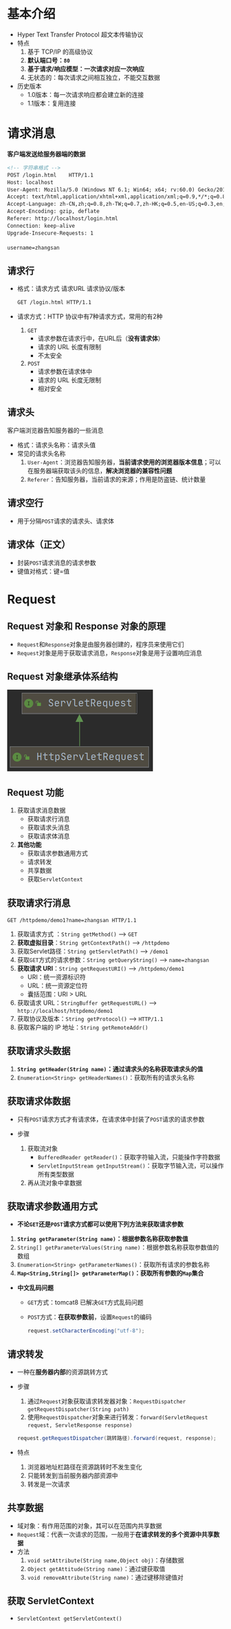 # 基本介绍

- Hyper Text Transfer Protocol 超文本传输协议
- 特点
  1. 基于 TCP/IP 的高级协议
  2. **默认端口号：`80`**
  3. **基于请求/响应模型：一次请求对应一次响应**
  4. 无状态的：每次请求之间相互独立，不能交互数据
- 历史版本
  - 1.0版本：每一次请求响应都会建立新的连接
  - 1.1版本：复用连接

# 请求消息

**客户端发送给服务器端的数据**

```html
<!-- 字符串格式 -->
POST /login.html	HTTP/1.1
Host: localhost
User-Agent: Mozilla/5.0 (Windows NT 6.1; Win64; x64; rv:60.0) Gecko/20100101 Firefox/60.0
Accept: text/html,application/xhtml+xml,application/xml;q=0.9,*/*;q=0.8
Accept-Language: zh-CN,zh;q=0.8,zh-TW;q=0.7,zh-HK;q=0.5,en-US;q=0.3,en;q=0.2
Accept-Encoding: gzip, deflate
Referer: http://localhost/login.html
Connection: keep-alive
Upgrade-Insecure-Requests: 1
		
username=zhangsan
```

## 请求行

- 格式：请求方式 请求URL 请求协议/版本

  ```html
  GET /login.html HTTP/1.1
  ```

- 请求方式：HTTP 协议中有7种请求方式，常用的有2种

  1. `GET`
     - 请求参数在请求行中，在URL后（**没有请求体**）
     - 请求的 URL 长度有限制
     - 不太安全
  2. `POST`
     - 请求参数在请求体中
     - 请求的 URL 长度无限制
     - 相对安全

## 请求头

客户端浏览器告知服务器的一些消息

- 格式：请求头名称：请求头值
- 常见的请求头名称
  1. `User-Agent`：浏览器告知服务器，**当前请求使用的浏览器版本信息**；可以在服务器端获取该头的信息，**解决浏览器的兼容性问题**
  2. `Referer`：告知服务器，当前请求的来源；作用是防盗链、统计数量

## 请求空行

- 用于分隔`POST`请求的请求头、请求体

## 请求体（正文）

- 封装`POST`请求消息的请求参数
- 键值对格式：键=值

# Request

## Request 对象和 Response 对象的原理

- `Request`和`Response`对象是由服务器创建的，程序员来使用它们
- `Request`对象是用于获取请求消息，`Response`对象是用于设置响应消息

## Request 对象继承体系结构

![Request对象继承体系](pics/image-20210726103546915.png)

## Request 功能

1. 获取请求消息数据
   - 获取请求行消息
   - 获取请求头消息
   - 获取请求体消息
2. **其他功能**
   - 获取请求参数通用方式
   - 请求转发
   - 共享数据
   - 获取`ServletContext`

## 获取请求行消息

`GET /httpdemo/demo1?name=zhangsan HTTP/1.1`

1. 获取请求方式 ：`String getMethod()` --> `GET`
2. **获取虚拟目录**：`String getContextPath()` --> `/httpdemo`
3. 获取Servlet路径：`String getServletPath()` --> `/demo1`
4. 获取`GET`方式的请求参数：`String getQueryString()` --> `name=zhangsan`
5. **获取请求 URI**：`String getRequestURI()` --> `/httpdemo/demo1`
   - URI：统一资源标识符
   - URL：统一资源定位符
   - 囊括范围：URI > URL
6. 获取请求 URL：`StringBuffer getRequestURL()` --> `http://localhost/httpdemo/demo1`
7. 获取协议及版本：`String getProtocol()` --> `HTTP/1.1`
8. 获取客户端的 IP 地址：`String getRemoteAddr()`

## 获取请求头数据

1. **`String getHeader(String name)`：通过请求头的名称获取请求头的值**
2. `Enumeration<String> getHeaderNames()`：获取所有的请求头名称

## 获取请求体数据

- 只有`POST`请求方式才有请求体，在请求体中封装了`POST`请求的请求参数
- 步骤

  1. 获取流对象
     - `BufferedReader getReader()`：获取字符输入流，只能操作字符数据
     - `ServletInputStream getInputStream()`：获取字节输入流，可以操作所有类型数据
  2. 再从流对象中拿数据

## 获取请求参数通用方式

- **不论`GET`还是`POST`请求方式都可以使用下列方法来获取请求参数**

1. **`String getParameter(String name)`：根据参数名称获取参数值**
2. `String[] getParameterValues(String name)`：根据参数名称获取参数值的数组
3. `Enumeration<String> getParameterNames()`：获取所有请求的参数名称
4. **`Map<String,String[]> getParameterMap()`：获取所有参数的`Map`集合**

- **中文乱码问题**
  
  - `GET`方式：tomcat8 已解决`GET`方式乱码问题
  
  - `POST`方式：**在获取参数前**，设置`Request`的编码
  
    ```java
    request.setCharacterEncoding("utf-8");
    ```
  
## 请求转发

- 一种在**服务器内部**的资源跳转方式

- 步骤

  1. 通过`Request`对象获取请求转发器对象：`RequestDispatcher getRequestDispatcher(String path)`
  2. 使用`RequestDispatcher`对象来进行转发：`forward(ServletRequest request, ServletResponse response)`

  ```java
  request.getRequestDispatcher(跳转路径).forward(request, response); 
  ```

- 特点

  1. 浏览器地址栏路径在资源跳转时不发生变化
  2. 只能转发到当前服务器内部资源中
  3. 转发是一次请求

## 共享数据

- 域对象：有作用范围的对象，其可以在范围内共享数据
- `Request`域：代表一次请求的范围，一般用于**在请求转发的多个资源中共享数据**
- 方法
  1. `void setAttribute(String name,Object obj)`：存储数据
  2. `Object getAttitude(String name)`：通过键获取值
  3. `void removeAttribute(String name)`：通过键移除键值对

## 获取 ServletContext

- `ServletContext getServletContext()`









